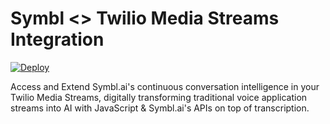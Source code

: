 # Symbl <> Twilio Media Streams Integration

[![Deploy](https://www.herokucdn.com/deploy/button.svg)](https://heroku.com/deploy?template=https://github.com/symblai/symbl-twilio-media-streams-integration/tree/main&env[PORT]=3000)

Access and Extend Symbl.ai's continuous conversation intelligence in your Twilio Media Streams, digitally transforming traditional voice application streams into AI with JavaScript & Symbl.ai's APIs on top of transcription.
